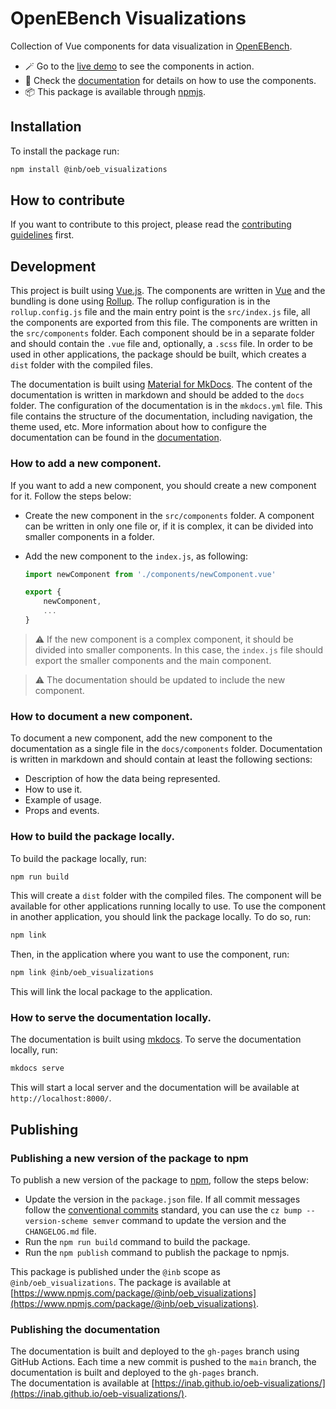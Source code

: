 # OpenEBench Visualizations

Collection of Vue components for data visualization in [OpenEBench](https://openebench.bsc.es/). 

- :magic_wand: Go to the [live demo](https://inab.github.io/oeb-visualizations-demo/) to see the components in action.
- :open_book: Check the [documentation](https://inab.github.io/oeb-visualizations/) for details on how to use the components.
- :package: This package is available through [npmjs](https://www.npmjs.com/package/@inb/oeb_visualizations). 


## Installation

To install the package run: 

```bash
npm install @inb/oeb_visualizations
``` 
## How to contribute 

If you want to contribute to this project, please read the [contributing guidelines](/CONTRIBUTING.md) first.

## Development 

This project is built using [Vue.js](https://vuejs.org/). The components are written in [Vue](https://vuejs.org/) and the bundling is done using [Rollup](https://rollupjs.org/). The rollup configuration is in the `rollup.config.js` file and the main entry point is the `src/index.js` file, all the components are exported from this file. 
The components are written in the `src/components` folder. Each component should be in a separate folder and should contain the `.vue` file and, optionally, a `.scss` file. In order to be used in other applications, the package should be built, which creates a `dist` folder with the compiled files.

The documentation is built using [Material for MkDocs](https://squidfunk.github.io/mkdocs-material/). The content of the documentation is written in markdown and should be added to the `docs` folder. 
The configuration of the documentation is in the `mkdocs.yml` file. This file contains the structure of the documentation, including navigation, the theme used, etc. More information about how to configure the documentation can be found in the [documentation](https://squidfunk.github.io/mkdocs-material/reference/).

### How to add a new component.

If you want to add a new component, you should create a new component for it. Follow the steps below:

- Create the new component in the `src/components` folder. A component can be written in only one file or, if it is complex, it can be divided into smaller components in a folder.  
- Add the new component to the `index.js`, as following: 

    ```js
    import newComponent from './components/newComponent.vue'

    export {
        newComponent,
        ...
    }
    ```

> :warning: If the new component is a complex component, it should be divided into smaller components. In this case, the `index.js` file should export the smaller components and the main component. 

> :warning: The documentation should be updated to include the new component.

### How to document a new component.

To document a new component, add the new component to the documentation as a single file in the `docs/components` folder. Documentation is written in markdown and should contain at least the following sections: 

- Description of how the data being represented. 
- How to use it. 
- Example of usage. 
- Props and events. 

### How to build the package locally. 

To build the package locally, run: 
```bash
npm run build
```
This will create a `dist` folder with the compiled files.
The component will be available for other applications running locally to use. 
To use the component in another application, you should link the package locally. To do so, run: 
```bash
npm link
```
Then, in the application where you want to use the component, run: 
```bash
npm link @inb/oeb_visualizations
```
This will link the local package to the application.

### How to serve the documentation locally.

The documentation is built using [mkdocs](https://www.mkdocs.org/). To serve the documentation locally, run:
```bash
mkdocs serve
```
This will start a local server and the documentation will be available at `http://localhost:8000/`.


## Publishing 

### Publishing a new version of the package to npm

To publish a new version of the package to [npm](https://www.npmjs.com), follow the steps below:

- Update the version in the `package.json` file. If all commit messages follow the [conventional commits](https://www.conventionalcommits.org/en/v1.0.0/) standard, you can use the `cz bump --version-scheme semver` command to update the version and the `CHANGELOG.md` file. 
- Run the `npm run build` command to build the package. 
- Run the `npm publish` command to publish the package to npmjs.

This package is published under the `@inb` scope as `@inb/oeb_visualizations`. 
The package is available at [https://www.npmjs.com/package/@inb/oeb_visualizations](https://www.npmjs.com/package/@inb/oeb_visualizations).

### Publishing the documentation

The documentation is built and deployed to the `gh-pages` branch using GitHub Actions. Each time a new commit is pushed to the `main` branch, the documentation is built and deployed to the `gh-pages` branch.  
The documentation is available at [https://inab.github.io/oeb-visualizations/](https://inab.github.io/oeb-visualizations/).
